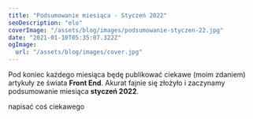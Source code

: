 ```yaml
---
title: "Podsumowanie miesiąca - Styczeń 2022"
seoDescription: "elo"
coverImage: "/assets/blog/images/podsumowanie-styczen-22.jpg"
date: "2021-01-10T05:35:07.322Z"
ogImage:
  url: "/assets/blog/images/cover.jpg"
---
```


Pod koniec każdego miesiąca będę publikować ciekawe (moim zdaniem) artykuły ze świata **Front End**.
Akurat fajnie się złożyło i zaczynamy podsumowanie miesiąca **styczeń 2022**.

napisać coś ciekawego
